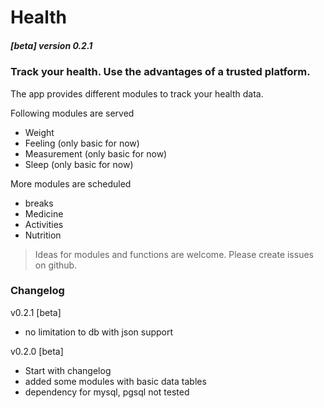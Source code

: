# Health
##### [beta] version 0.2.1
### Track your health. Use the advantages of a trusted platform.

The app provides different modules to track your  health data.

Following modules are served
- Weight
- Feeling (only basic for now)
- Measurement (only basic for now)
- Sleep (only basic for now)

More modules are scheduled
- breaks
- Medicine
- Activities
- Nutrition

>Ideas for modules and functions are welcome. Please create issues on github.

### Changelog

v0.2.1 [beta]
- no limitation to db with json support

v0.2.0 [beta]
- Start with changelog
- added some modules with basic data tables
- dependency for mysql, pgsql not tested
